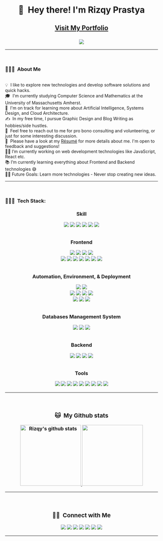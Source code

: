 <div align="center">
	<h1>👋 &nbsp;Hey there! I'm Rizqy Prastya</h1>
	<a href="http://portfolio.rbot-rizqy.online" target="_blank"><h2>Visit My Portfolio</a>
	<br />
	<br />
	<img src="https://visitor-badge.glitch.me/badge?page_id=rizqyn9.rizqyn9"/>
</div>

<hr>
<!-- <div>
    <h2 align="center">👨🏻‍💻 &nbsp;About Me</h2>
</div> -->
<br/>

### 👨🏻‍💻 &nbsp;About Me
\
💡 &nbsp;I like to explore new technologies and develop software solutions and quick hacks.\
🎓 &nbsp;I'm currently studying Computer Science and Mathematics at the University of Massachusetts Amherst.\
🌱 &nbsp;I'm on track for learning more about Artificial Intelligence, Systems Design, and Cloud Architecture.\
✍️ &nbsp;In my free time, I pursue Graphic Design and Blog Writing as hobbies/side hustles.\
💬 &nbsp;Feel free to reach out to me for pro bono consulting and volunteering, or just for some interesting discussion.\
📄 &nbsp;Please have a look at my [Résumé](https://www.adityavsingh.com/resume.html) for more details about me. I'm open to feedback and suggestions!\
👨‍💻 I’m currently working on web development technologies like JavaScript, React etc.\
📚 I’m currently learning everything about Frontend and Backend technologies 😅\
💪🏼 Future Goals: Learn more technologies - Never stop creating new ideas.

<hr>
<br>

### 👨🏻‍💻 &nbsp;Tech Stack:

<h3 align="center"><strong>Skill</p>
<div align="center">
    <img src="https://img.shields.io/static/v1?logo=unity&message=Unity&color=00122A&label=%20&style=plastic">
    <img src="https://img.shields.io/static/v1?logo=csharp&message=C%23&color=00122A&label=%20&style=plastic">
    <img src="https://img.shields.io/static/v1?label=%20&message=JavaScript&color=00122A&logo=javascript&style=plastic">
    <img src="https://img.shields.io/static/v1?logo=html5&message=HTML5&color=00122A&style=plastic&label=%20">
    <img src="https://img.shields.io/static/v1?logo=CSS3&message=CSS3&color=00122A&style=plastic&label=%20">
    <img src="https://img.shields.io/static/v1?logo=json&message=JSON&color=00122A&label=%20&style=plastic">
</div>

<br/>
<p align="center"><strong>Frontend</p>
<div align="center">
    <img src="https://img.shields.io/static/v1?logo=react&message=React&color=00122A&style=plastic&label=%20">
    <img src="https://img.shields.io/static/v1?logo=nextdotjs&message=Next.js&color=00122A&label=%20&style=plastic">
    <img src="https://img.shields.io/static/v1?logo=redux&message=Redux&color=00122A&style=plastic&label=%20">
    <img src="https://img.shields.io/static/v1?logo=Framer&message=Framer&color=00122A&label=%20&style=plastic">
    <br />
    <img src="https://img.shields.io/static/v1?logo=tailwindcss&message=Tailwind&color=00122A&label=%20&style=plastic">
    <img src="https://img.shields.io/static/v1?logo=sass&message=SASS&color=00122A&style=plastic&label=%20">
    <img src="https://img.shields.io/static/v1?logo=postcss&message=PostCSS&color=00122A&logoColor=white&style=plastic&label=%20">
    <img src="https://img.shields.io/static/v1?logo=threedotjs&message=Three.js&color=00122A&style=plastic&label=%20">
    <img src="https://img.shields.io/static/v1?logo=p5dotjs&message=p5.js&color=00122A&style=plastic&label=%20">
    <img src="https://img.shields.io/static/v1?logo=alpinedotjs&message=Alpine.js&color=00122A&label=%20&style=plastic">
    <img src="https://img.shields.io/static/v1?logo=webgl&message=WebGL&color=00122A&label=%20&style=plastic">
</div>

<br/>
<p align="center"><strong>Automation, Environment, & Deployment</p>
<div align="center">
    <img src="https://img.shields.io/static/v1?logo=jenkins&message=Jenkins&color=00122A&style=plastic&label=%20">
    <img src="https://img.shields.io/static/v1?logo=jest&message=Jest&color=00122A&label=%20&style=plastic">
    <br />
    <img src="https://img.shields.io/static/v1?logo=pm2&message=PM2&color=00122A&style=plastic&label=%20">
    <img src="https://img.shields.io/static/v1?logo=nginx&message=Nginx&color=00122A&label=%20&style=plastic">
    <img src="https://img.shields.io/static/v1?logo=docker&message=Docker&color=00122A&label=%20&style=plastic">
    <img src="https://img.shields.io/static/v1?logo=kubernetes&message=Kubernetes&color=00122A&logoColor=white&label=%20&style=plastic">
    <br />
    <img src="https://img.shields.io/static/v1?logo=microsoftazure&message=Azure&color=00122A&logoColor=white&label=%20&style=plastic">
    <img src="https://img.shields.io/static/v1?logo=amazonaws&message=AWS&color=00122A&label=%20&style=plastic">
    <img src="https://img.shields.io/static/v1?logo=digitalocean&message=DigitalOcean&color=00122A&label=%20&style=plastic">
</div>

<br/>
<p align="center"><strong>Databases Management System</p>
<div align="center">
    <img src="https://img.shields.io/static/v1?logo=mongodb&message=MongoDB&color=00122A&style=plastic&label=%20">
    <img src="https://img.shields.io/static/v1?logo=postgresql&message=PostgreSQL&color=00122A&logoColor=white&style=plastic&label=%20">
    <img src="https://img.shields.io/static/v1?logo=redis&message=Redis&color=00122A&label=%20&style=plastic">
</div>

<br/>
<p align="center"><strong>Backend</p>
<div align="center">
    <img src="https://img.shields.io/static/v1?logo=nodedotjs&message=Node.js&color=00122A&label=%20&style=plastic">
    <img src="https://img.shields.io/static/v1?logo=npm&message=npm&color=00122A&label=%20&style=plastic">
    <img src="https://img.shields.io/static/v1?logo=yarn&message=Yarn&color=00122A&label=%20&style=plastic">
    <img src="https://img.shields.io/static/v1?logo=express&message=Express.js&color=00122A&label=%20&style=plastic">
</div>

<br/>
<p align="center"><strong>Tools</p>
<div align="center">
    <img src="https://img.shields.io/static/v1?logo=powershell&message=PowerShell&color=00122A&logoColor=white&style=plastic&label=%20">
    <img src="https://img.shields.io/static/v1?logo=git&message=Git&color=00122A&style=plastic&label=%20">
    <img src="https://img.shields.io/static/v1?logo=vim&message=Vim&color=00122A&label=%20&style=plastic">
    <img src="https://img.shields.io/static/v1?logo=visualstudio&message=VisualStudio&color=00122A&label=%20&style=plastic">
    <img src="https://img.shields.io/static/v1?logo=visualstudiocode&message=VisualStudioCode&color=00122A&label=%20&style=plastic">
    <img src="https://img.shields.io/static/v1?logo=miro&message=Miro&color=00122A&label=%20&style=plastic">
    <img src="https://img.shields.io/static/v1?logo=markdown&message=Markdown&color=00122A&label=%20&style=plastic">
    <img src="https://img.shields.io/static/v1?logo=homebrew&message=HomeBrew&color=00122A&style=plastic&label=%20">
    <img src="https://img.shields.io/static/v1?logo=filezilla&message=FileZilla&color=00122A&label=%20&style=plastic">
</div>

<hr>
<br>
<!-- <div>
    <h2 align="center">🐱 &nbsp;My Github stats
</div> -->

### 🐱 &nbsp;My Github stats
<div align="center" style="display:flexbox;">
  <a href="https://github.com/Davekibh">
   	<img height="200" src="https://github-readme-stats.vercel.app/api?username=rizqyn9&show_icons=true&theme=tokyonight&line_height=27" alt="Rizqy's github stats"/>
  </a>
  <a href="https://github.com/Davekibh">
    <img height="200" src="https://github-readme-stats.vercel.app/api/top-langs/?username=rizqyn9&theme=tokyonight" />
  </a>
</div>

<hr>
<br>
<!-- <div>
    <h2 align="center">🤝🏻 &nbsp;Connect with Me
</div> -->

### 🤝🏻 &nbsp;Connect with Me
<p align="center">
    <a href="https://www.adityavsingh.com"><img src="https://img.shields.io/badge/-adityavsingh.com-3423A6?style=flat&logo=Google-Chrome&logoColor=white"/></a>
    <a href="https://linkedin.com/in/AVS1508"><img src="https://img.shields.io/badge/-Aditya%20Vikram%20Singh-0077B5?style=flat&logo=Linkedin&logoColor=white"/></a>
    <a href="mailto:avsingh@umass.edu"><img src="https://img.shields.io/badge/-avsingh@umass.edu-D14836?style=flat&logo=Gmail&logoColor=white"/></a>
    <a href="https://instagram.com/adityavs_"><img src="https://img.shields.io/badge/-@adityavs__-E4405F?style=flat&logo=Instagram&logoColor=white"/></a>
    <a href="https://facebook.com/AVS1508"><img src="https://img.shields.io/badge/-@AVS1508-1877F2?style=flat&logo=Facebook&logoColor=white"/></a>
    <a href="https://www.pinterest.ca/AVS1508"><img src="https://img.shields.io/badge/-@AVS1508-BD081C?style=flat&logo=Pinterest&logoColor=white"/></a>
    <a href="https://www.behance.net/AVS1508"><img src="https://img.shields.io/badge/-@AVS1508-1769FF?style=flat&logo=Behance&logoColor=white"/></a>
</p>

-----
